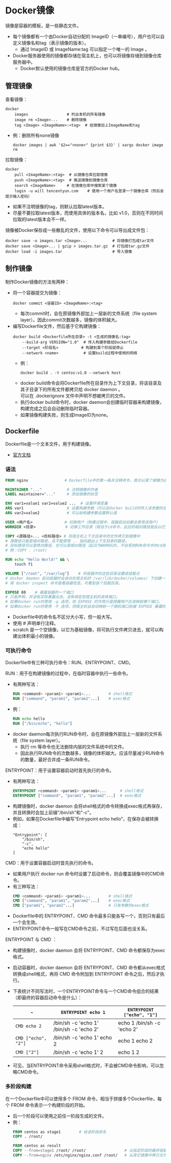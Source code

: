 # Docker镜像

镜像是容器的模板，是一些静态文件。
- 每个镜像都有一个由Docker自动分配的 ImageID（一串编号），用户也可以自定义镜像名和tag（表示镜像的版本）。
  - 通过 ImageID 或 ImageName:tag 可以指定一个唯一的 Image 。
- Docker服务器使用的镜像都存储在宿主机上，也可以将镜像存储到镜像仓库服务器中。
  - Docker默认使用的镜像仓库是官方的Docker hub。

## 管理镜像

查看镜像：
```shell
docker
    images                 # 列出本机的所有镜像
    image rm <Image>...    # 删除镜像
    tag <Image> <ImageName>:<tag>  # 给镜像加上ImageName和tag
```
- 例：删除所有none镜像
    ```shell
    docker images | awk '$2=="<none>" {print $3}' | xargs docker image rm
    ```

拉取镜像：
```shell
docker
    pull <ImageName>:<tag>  # 从镜像仓库拉取镜像
    push <ImageName>:<tag>  # 推送镜像到镜像仓库
    search <ImageName>     # 在镜像仓库中搜索某个镜像
    login -u will tencentyun.com    # 使用一个用户名登录一个镜像仓库（然后会提示输入密码）
```
- 如果不注明镜像的tag，则默认拉取latest版本。
- 尽量不要拉取latest版本，而使用具体的版本名，比如 v1.0，否则在不同时间拉取的latest版本会不一样。

镜像被Docker保存成一些散乱的文件，使用以下命令可以导出成文件包：
```shell
docker save -o images.tar <Image>...           # 将镜像打包成tar文件
docker save <Image>... | gzip > images.tar.gz  # 打包成tar.gz文件
docker load -i images.tar                      # 导入镜像
```

## 制作镜像

制作Docker镜像的方法有两种：
- 将一个容器提交为镜像：
    ```shell
    docker commit <容器ID> <ImageName>:<tag>
    ```
  - 每次commit时，会在原镜像外部加上一层新的文件系统（file system layer）。因此commit次数越多，镜像的体积越大。
- 编写Dockerfile文件，然后基于它构建镜像：
    ```shell
    docker build <Dockerfile所在目录> -t <生成的镜像名:tag>
        --build-arg VERSION="1.0"  # 传入构建参数给Dockerfile
        --target <阶段名>          # 构建到某个阶段就停止
        --network <name>           # 设置build过程中使用的网络
    ```
  - 例：
    ```shell
    docker build . -t centos:v1.0 --network host
    ```
  - docker build命令会将Dockerfile所在目录作为上下文目录，将该目录及其子目录下的所有文件都拷贝给 docker daemon 。
    <br>可以在 .dockerignore 文件中声明不想被拷贝的文件。
  - 执行docker build命令时，docker daemon会创建临时容器来构建镜像，构建完成之后会自动删除临时容器。
  - 如果镜像构建失败，则生成ImageID为none。

## Dockerfile

Dockerfile是一个文本文件，用于构建镜像。
- [官方文档](https://docs.docker.com/v17.09/engine/reference/builder/#usage)

### 语法

```dockerfile
FROM nginx                # Dockerfile中的第一条非注释命令，表示以某个镜像为基础开始构建

MAINTAINER "..."           # 注明镜像的作者
LABEL maintainer="..."     # 添加镜像的标签

ENV var1=value1 var2=value2 ...  # 设置环境变量
ARG var1                   # 设置构建参数（可以在docker build时传入该参数的值）
ARG var2=value2            # 可以给构建参数设置默认值

USER <用户名>              # 切换用户（构建过程中、容器启动后都会使用该用户）
WORKDIR <目录>             # 切换工作目录（相当于cd命令，此后的相对路径就会以它为起点）

COPY <源路径>... <目标路径> # 将宿主机上下文目录中的文件拷贝到镜像中
# 源路径只能是相对路径，且不能使用 .. 指向超出上下文目录的路径。
# 目标路径可以是绝对路径，也可以是相对路径（起点为WORKDIR，不会受到RUN命令中的cd命令的影响）
# 例：COPY . /root/

RUN echo "Hello World!" && \
    touch f1

VOLUME ["/root", "/var/log"]    # 将容器中的这些目录设置成挂载点
# docker daemon 启动容器时会自动在宿主机的 /var/lib/docker/volumes/ 下创建一个随机名字的目录，挂载到容器的挂载点。
# 用 docker inspect 命令查看容器信息，可看到各个挂载目录。

EXPOSE 80    # 暴露容器的一个端口
# 只是声明，并没有实际暴露出去，没有绑定到宿主机的具体端口。
# 如果docker run时使用 -p 选项，则 EXPOSE 的作用只是提醒用户应该映射哪个端口。
# 如果docker run时使用 -P 选项，则宿主机会自动映射一个随机端口到被 EXPOSE 暴露的端口。
```

- Dockerfile中的命令名不区分大小写，但一般大写。
- 使用 # 声明单行注释。
- scratch 是一个空镜像，以它为基础镜像，将可执行文件拷贝进去，就可以构建出体积最小的镜像。

### 可执行命令

Dockerfile中有三种可执行命令：RUN、ENTRYPOINT、CMD。

RUN：用于在构建镜像的过程中，在临时容器中执行一些命令。
- 有两种写法：
  ```dockerfile
  RUN <command> <param1> <param1>...        # shell格式
  RUN ["command", "param1", "param2"...]    # exec格式
  ```
- 例：
  ```dockerfile
  RUN echo hello
  RUN ["/bin/echo", "hello"]
  ```
- docker daemon每次执行RUN命令时，会在原镜像外部加上一层新的文件系统（file system layer）。
  - 执行 rm 等命令也无法删除内层的文件系统中的文件。
  - 因此执行RUN命令的次数越多，镜像的体积越大。应该尽量减少RUN命令的数量，最好合并成一条RUN命令。

ENTRYPOINT：用于设置容器启动时首先执行的命令。
- 有两种写法：
  ```dockerfile
  ENTRYPOINT <command> <param1> <param1>...      # shell格式
  ENTRYPOINT ["command", "param1", "param2"...]  # exec格式
  ```
- 构建镜像时，docker daemon 会将shell格式的命令转换成exec格式再保存，并且转换时会加上前缀"/bin/sh"和"-c"。
- 例如，如果在Dockerfile中编写“Entrypoint echo hello”，在保存会被转换成：
  ```
  "Entrypoint": [
      "/bin/sh",
      "-c",
      "echo hello"
  ]
  ```

CMD：用于设置容器启动时首先执行的命令。
- 如果用户执行 docker run 命令时设置了启动命令，则会覆盖镜像中的CMD命令。
- 有三种写法：
  ```dockerfile
  CMD <command> <param1> <param1>...        # shell格式
  CMD ["command", "param1", "param2"...]    # exec格式
  CMD ["param1", "param2"...]               # 只有参数的exec格式
  ```
- Dockerfile中的 ENTRYPOINT、CMD 命令最多只能各写一个，否则只有最后一个会生效。
- ENTRYPOINT命令一般写在CMD命令之前，不过写在后面也没关系。

ENTRYPOINT 与 CMD ：
- 构建镜像时，docker daemon 会将 ENTRYPOINT、CMD 命令都保存为exec格式。
- 启动容器时，docker daemon 会将 ENTRYPOINT、CMD 命令都从exec格式转换成shell格式，再将 CMD 命令附加到 ENTRYPOINT 命令之后，然后才执行。
- 下表统计不同写法时，一个ENTRYPOINT命令与一个CMD命令组合的结果（即最终的容器启动命令是什么）：

  -|`ENTRYPOINT echo 1`|`ENTRYPOINT ["echo", "1"]`
  -|-|-
  `CMD echo 2`          |/bin/sh -c 'echo 1' /bin/sh -c 'echo 2'  |echo 1 /bin/sh -c 'echo 2'
  `CMD ["echo", "2"]`   |/bin/sh -c 'echo 1' echo 2               |echo 1 echo 2
  `CMD ["2"]`           |/bin/sh -c 'echo 1' 2                    |echo 1 2

- 可见，当ENTRYPOINT命令采用shell格式时，不会被CMD命令影响，可以忽略CMD命令。

### 多阶段构建

在一个Dockerfile中可以使用多个 FROM 命令，相当于拼接多个Dockerfile，每个 FROM 命令表示一个构建阶段的开始。
- 后一个阶段可以使用之前任一阶段生成的文件。
- 例：
  ```dockerfile
  FROM centos as stage1        # 给该阶段命名
  COPY . /root/

  FROM centos as result
  COPY --from=stage1 /root/ /root/                 # 从指定阶段的最终容器中拷贝文件
  COPY --from=nginx /etc/nginx/nginx.conf /root/   # 从其它镜像中拷贝文件
  ```
